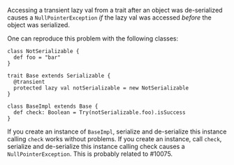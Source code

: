 Accessing a transient lazy val from a trait after an object was de-serialized causes a `NullPointerException` *if* the lazy val was accessed *before* the object was serialized.

One can reproduce this problem with the following classes:

```
class NotSerializable {
  def foo = "bar"
}

trait Base extends Serializable {
  @transient
  protected lazy val notSerializable = new NotSerializable
}

class BaseImpl extends Base {
  def check: Boolean = Try(notSerializable.foo).isSuccess
}
```

If you create an instance of `BaseImpl`, serialize and de-serialize this instance calling `check` works without problems.
If you create an instance, call `check`, serialize and de-serialize this instance calling check causes a `NullPointerException`.
This is probably related to #10075.
